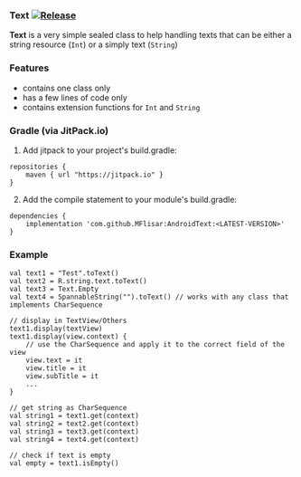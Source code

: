 ### Text [![Release](https://jitpack.io/v/MFlisar/AndroidText.svg)](https://jitpack.io/#MFlisar/AndroidText)

**Text** is a very simple sealed class to help handling texts that can be either a string resource (`Int`) or a simply text (`String`)

### Features

* contains one class only
* has a few lines of code only
* contains extension functions for `Int` and `String`

### Gradle (via JitPack.io)

1) Add jitpack to your project's build.gradle:
```
repositories {
	maven { url "https://jitpack.io" }
}
```

2) Add the compile statement to your module's build.gradle:
```
dependencies {
	implementation 'com.github.MFlisar:AndroidText:<LATEST-VERSION>'
}
```

### Example

```
val text1 = "Test".toText()
val text2 = R.string.text.toText()
val text3 = Text.Empty
val text4 = SpannableString("").toText() // works with any class that implements CharSequence

// display in TextView/Others
text1.display(textView)
text1.display(view.context) {
    // use the CharSequence and apply it to the correct field of the view
    view.text = it
    view.title = it
    view.subTitle = it
	...
}

// get string as CharSequence
val string1 = text1.get(context)
val string2 = text2.get(context)
val string3 = text3.get(context)
val string4 = text4.get(context)

// check if text is empty
val empty = text1.isEmpty()